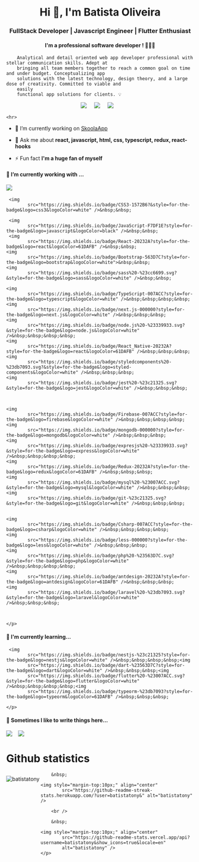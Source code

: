 <h1 align="center">Hi 👋, I'm Batista Oliveira</h1>
    <h3 align="center">FullStack Developer | Javascript Engineer | Flutter Enthusiast</h3>


<h4 align="center">
        I'm a professional software developer ! 👨🏾‍💻

</h4>

<p align="center" style="text-align:center;">

        Analytical and detail oriented web app developer professional with stellar communication skills. Adept at
        bringing all team members together to reach a common goal on time and under budget. Conceptualizing app
        solutions with the latest technology, design theory, and a large dose of creativity. Committed to viable and
        easily
        functional app solutions for clients. 💡
</p>

 <p align='center'>
        <a href="https://twitter.com/slatty_coder"><img
                src="https://img.shields.io/badge/twitter-%231DA1F2.svg?&style=for-the-badge&logo=twitter&logoColor=white" /></a>&nbsp;&nbsp;&nbsp;&nbsp;
        <a href="https://www.linkedin.com/in/batista-tone-530305157/"><img
                src="https://img.shields.io/badge/linkedin-%230077B5.svg?&style=for-the-badge&logo=linkedin&logoColor=white" /></a>&nbsp;&nbsp;&nbsp;&nbsp;
        <a href="mailto:batistatomeoliveira96@gmail.com?subject=Olá%20Batista"><img
                src="https://img.shields.io/badge/gmail-%23D14836.svg?&style=for-the-badge&logo=gmail&logoColor=white" /></a>&nbsp;&nbsp;&nbsp;&nbsp;

</p>


    <hr>

  - 🔭 I’m currently working on [SkoolaApp](https://github.com/BatistaTony/skoola)

  - 💬 Ask me about **react, javascript, html, css, typescript, redux, react-hooks**

  - ⚡ Fun fact **I'm a huge fan of myself**


  <h4>🔭 I’m currently working with ...</h4>
    <p>
     <img
            src="https://img.shields.io/badge/html5%20-%23e34f26.svg?&style=for-the-badge&logo=html5&logoColor=white" />&nbsp;&nbsp;
            
     <img
            src="https://img.shields.io/badge/CSS3-1572B6?&style=for-the-badge&logo=css3&logoColor=white" />&nbsp;&nbsp;
            
     <img
            src="https://img.shields.io/badge/JavaScript-F7DF1E?style=for-the-badge&logo=javascript&logoColor=black" />&nbsp;&nbsp;
     <img
            src="https://img.shields.io/badge/React-20232A?style=for-the-badge&logo=react&logoColor=61DAFB" />&nbsp;&nbsp;
    <img
            src="https://img.shields.io/badge/Bootstrap-563D7C?style=for-the-badge&logo=bootstrap&logoColor=white">&nbsp;&nbsp;
    <img
            src="https://img.shields.io/badge/sass%20-%23cc6699.svg?&style=for-the-badge&logo=sass&logoColor=white" />&nbsp;&nbsp;
        
    <img
            src="https://img.shields.io/badge/TypeScript-007ACC?style=for-the-badge&logo=typescript&logoColor=white" />&nbsp;&nbsp;&nbsp;&nbsp;
    <img
            src="https://img.shields.io/badge/next.js-000000?style=for-the-badge&logo=next.js&logoColor=white" />&nbsp;&nbsp;&nbsp;
    <img
            src="https://img.shields.io/badge/node.js%20-%23339933.svg?&style=for-the-badge&logo=node.js&logoColor=white" />&nbsp;&nbsp;&nbsp;&nbsp;
    <img
            src="https://img.shields.io/badge/React_Native-20232A?style=for-the-badge&logo=react&logoColor=61DAFB" />&nbsp;&nbsp;&nbsp;
    <img
            src="https://img.shields.io/badge/styledcomponents%20-%23db7093.svg?&style=for-the-badge&logo=styled-components&logoColor=white" />&nbsp;&nbsp;&nbsp;
    <img
            src="https://img.shields.io/badge/jest%20-%23c21325.svg?&style=for-the-badge&logo=jest&logoColor=white" />&nbsp;&nbsp;&nbsp;


        
    <img
            src="https://img.shields.io/badge/Firebase-007ACC?style=for-the-badge&logo=firebase&logoColor=white" />&nbsp;&nbsp;&nbsp;&nbsp;
    <img
            src="https://img.shields.io/badge/mongodb-000000?style=for-the-badge&logo=mongodb&logoColor=white" />&nbsp;&nbsp;&nbsp;
    <img
            src="https://img.shields.io/badge/expresjs%20-%23339933.svg?&style=for-the-badge&logo=express&logoColor=white" />&nbsp;&nbsp;&nbsp;&nbsp;
    <img
            src="https://img.shields.io/badge/Redux-20232A?style=for-the-badge&logo=redux&logoColor=61DAFB" />&nbsp;&nbsp;&nbsp;
    <img
            src="https://img.shields.io/badge/mysql%20-%23007ACC.svg?&style=for-the-badge&logo=mysql&logoColor=white" />&nbsp;&nbsp;&nbsp;
    <img
            src="https://img.shields.io/badge/git-%23c21325.svg?&style=for-the-badge&logo=git&logoColor=white" />&nbsp;&nbsp;&nbsp;

        
    <img
            src="https://img.shields.io/badge/Csharp-007ACC?style=for-the-badge&logo=csharp&logoColor=white" />&nbsp;&nbsp;&nbsp;&nbsp;
    <img
            src="https://img.shields.io/badge/less-000000?style=for-the-badge&logo=less&logoColor=white" />&nbsp;&nbsp;&nbsp;
    <img
            src="https://img.shields.io/badge/php%20-%23563D7C.svg?&style=for-the-badge&logo=php&logoColor=white" />&nbsp;&nbsp;&nbsp;&nbsp;
    <img
            src="https://img.shields.io/badge/antdesign-20232A?style=for-the-badge&logo=antdesign&logoColor=61DAFB" />&nbsp;&nbsp;&nbsp;
    <img
            src="https://img.shields.io/badge/laravel%20-%23db7093.svg?&style=for-the-badge&logo=laravel&logoColor=white" />&nbsp;&nbsp;&nbsp;



    </p>



  <h4>🌱 I'm currently learning...</h4>
    <p>

     <img
            src="https://img.shields.io/badge/nestjs-%23c21325?style=for-the-badge&logo=nestjs&logoColor=white" />&nbsp;&nbsp;&nbsp;&nbsp;<img
            src="https://img.shields.io/badge/dart-%23563D7C?style=for-the-badge&logo=dart&logoColor=white" />&nbsp;&nbsp;&nbsp;<img
            src="https://img.shields.io/badge/flutter%20-%23007ACC.svg?&style=for-the-badge&logo=flutter&logoColor=white" />&nbsp;&nbsp;&nbsp;&nbsp;<img
            src="https://img.shields.io/badge/typeorm-%23db7093?style=for-the-badge&logo=typeorm&logoColor=61DAFB" />&nbsp;&nbsp;&nbsp;

    </p>


   <p align='right'>
    <h4>💬 Sometimes I like to write things here...</h4>
    <a href="https://dev.to/slatty_coder"><img
            src="https://img.shields.io/badge/DEV.TO-%230A0A0A.svg?&style=for-the-badge&logo=dev-dot-to&logoColor=white" /></a>&nbsp;&nbsp;&nbsp;
    <a href="https://medium.com/@batistatomeoliveira96"><img
            src="https://img.shields.io/badge/medium-%2312100E.svg?&style=for-the-badge&logo=medium&logoColor=white" /></a>&nbsp;&nbsp;&nbsp;

   </p>


   <h1>Github statistics</h1>


   <p>
        <img style="margin-top:10px;" align="left"
            src="https://github-readme-stats.vercel.app/api/top-langs?username=batistatony&show_icons=true&locale=en&layout=compact"
            alt="batistatony" />




        &nbsp;
    
    <img style="margin-top:10px;" align="center"
            src="https://github-readme-streak-stats.herokuapp.com/?user=batistatony&" alt="batistatony" />

        <br />

        &nbsp;
    
    <img style="margin-top:10px;" align="center"
            src="https://github-readme-stats.vercel.app/api?username=batistatony&show_icons=true&locale=en"
            alt="batistatony" />
    </p>
